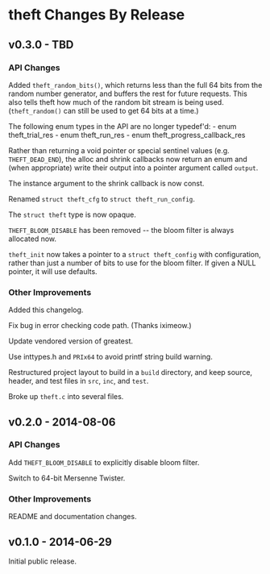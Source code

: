# theft Changes By Release

## v0.3.0 - TBD

### API Changes

Added `theft_random_bits()`, which returns less than the full 64 bits
from the random number generator, and buffers the rest for future
requests. This also tells theft how much of the random bit stream is
being used. (`theft_random()` can still be used to get 64 bits at a
time.)

The following enum types in the API are no longer typedef'd:
    - enum theft_trial_res
    - enum theft_run_res
    - enum theft_progress_callback_res

Rather than returning a void pointer or special sentinel values
(e.g. `THEFT_DEAD_END`), the alloc and shrink callbacks now return
an enum and (when appropriate) write their output into a pointer
argument called `output`.

The instance argument to the shrink callback is now const.

Renamed `struct theft_cfg` to `struct theft_run_config`.

The `struct theft` type is now opaque.

`THEFT_BLOOM_DISABLE` has been removed -- the bloom filter
is always allocated now.

`theft_init` now takes a pointer to a `struct theft_config` with
configuration, rather than just a number of bits to use for the
bloom filter. If given a NULL pointer, it will use defaults.


### Other Improvements

Added this changelog.

Fix bug in error checking code path. (Thanks iximeow.)

Update vendored version of greatest.

Use inttypes.h and `PRIx64` to avoid printf string build warning.

Restructured project layout to build in a `build` directory, and
keep source, header, and test files in `src`, `inc`, and `test`.

Broke up `theft.c` into several files.


## v0.2.0 - 2014-08-06

### API Changes

Add `THEFT_BLOOM_DISABLE` to explicitly disable bloom filter.

Switch to 64-bit Mersenne Twister.


### Other Improvements

README and documentation changes.



## v0.1.0 - 2014-06-29

Initial public release.
	
	

